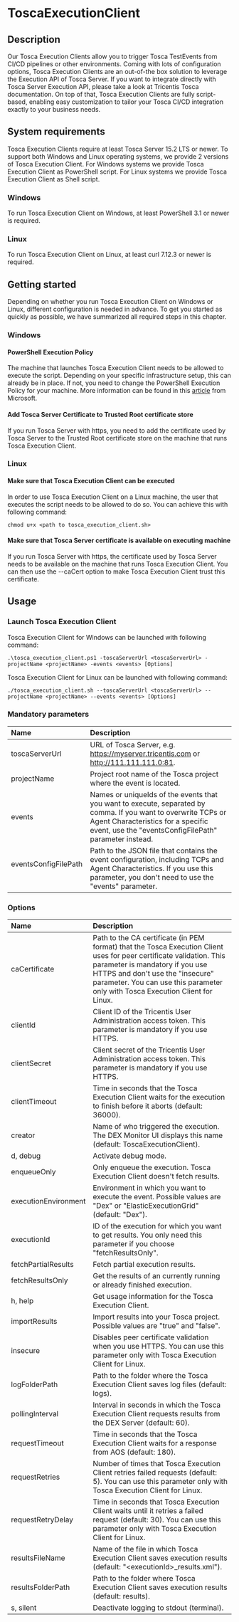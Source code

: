 # ToscaExecutionClient

## Description
Our Tosca Execution Clients allow you to trigger Tosca TestEvents from CI/CD pipelines or other environments. Coming with lots of configuration options, Tosca Execution Clients are an out-of-the box solution to leverage the Execution API of Tosca Server. If you want to integrate directly with Tosca Server Execution API, please take a look at Tricentis Tosca documentation. On top of that, Tosca Execution Clients are fully script-based, enabling easy customization to tailor your Tosca CI/CD integration exactly to your business needs.

## System requirements
Tosca Execution Clients require at least Tosca Server 15.2 LTS or newer. To support both Windows and Linux operating systems, we provide 2 versions of Tosca Execution Client. For Windows systems we provide Tosca Execution Client as PowerShell script. For Linux systems we provide Tosca Execution Client as Shell script.

### Windows
To run Tosca Execution Client on Windows, at least PowerShell 3.1 or newer is required.

### Linux
To run Tosca Execution Client on Linux, at least curl 7.12.3 or newer is required.

## Getting started
Depending on whether you run Tosca Execution Client on Windows or Linux, different configuration is needed in advance. To get you started as quickly as possible, we have summarized all required steps in this chapter. 

### Windows
#### PowerShell Execution Policy
The machine that launches Tosca Execution Client needs to be allowed to execute the script. Depending on your specific infrastructure setup, this can already be in place. If not, you need to change the PowerShell Execution Policy for your machine. More information can be found in this [article](https://docs.microsoft.com/en-us/powershell/module/microsoft.powershell.security/set-executionpolicy?view=powershell-7.2) from Microsoft. 

#### Add Tosca Server Certificate to Trusted Root certificate store
If you run Tosca Server with https, you need to add the certificate used by Tosca Server to the Trusted Root certificate store on the machine that runs Tosca Execution Client. 

### Linux
#### Make sure that Tosca Execution Client can be executed
In order to use Tosca Execution Client on a Linux machine, the user that executes the script needs to be allowed to do so. You can achieve this with following command:

```
chmod u+x <path to tosca_execution_client.sh>
```

#### Make sure that Tosca Server certificate is available on executing machine
If you run Tosca Server with https, the certificate used by Tosca Server needs to be available on the machine that runs Tosca Execution Client. You can then use the --caCert option to make Tosca Execution Client trust this certificate.   

## Usage

### Launch Tosca Execution Client
Tosca Execution Client for Windows can be launched with following command:
```
.\tosca_execution_client.ps1 -toscaServerUrl <toscaServerUrl> -projectName <projectName> -events <events> [Options]
```
Tosca Execution Client for Linux can be launched with following command:
```
./tosca_execution_client.sh --toscaServerUrl <toscaServerUrl> --projectName <projectName> --events <events> [Options]
```
### Mandatory parameters

| Name                  | Description   
| :-------------------- | :------------ 
| toscaServerUrl        | URL of Tosca Server, e.g. https://myserver.tricentis.com or http://111.111.111.0:81. 
| projectName           | Project root name of the Tosca project where the event is located.      
| events                | Names or uniqueIds of the events that you want to execute, separated by comma. If you want to overwrite TCPs or Agent Characteristics for a specific event, use the "eventsConfigFilePath" parameter instead.      
| eventsConfigFilePath &nbsp; &nbsp;  | Path to the JSON file that contains the event configuration, including TCPs and Agent Characteristics. If you use this parameter, you don't need to use the "events" parameter.

### Options
| Name                  | Description   
| :-------------------- | :------------ 
| caCertificate         | Path to the CA certificate (in PEM format) that the Tosca Execution Client uses for peer certificate validation. This parameter is mandatory if you use HTTPS and don't use the "insecure" parameter. You can use this parameter only with Tosca Execution Client for Linux.
| clientId              | Client ID of the Tricentis User Administration access token. This parameter is mandatory if you use HTTPS.
| clientSecret          | Client secret of the Tricentis User Administration access token. This parameter is mandatory if you use HTTPS.
| clientTimeout         | Time in seconds that the Tosca Execution Client waits for the execution to finish before it aborts (default: 36000).
| creator               | Name of who triggered the execution. The DEX Monitor UI displays this name (default: ToscaExecutionClient).
| d, debug              | Activate debug mode.
| enqueueOnly           | Only enqueue the execution. Tosca Execution Client doesn't fetch results.
| executionEnvironment  | Environment in which you want to execute the event. Possible values are "Dex" or "ElasticExecutionGrid" (default: "Dex").
| executionId           | ID of the execution for which you want to get results. You only need this parameter if you choose "fetchResultsOnly".
| fetchPartialResults   | Fetch partial execution results.
| fetchResultsOnly      | Get the results of an currently running or already finished execution.
| h, help               | Get usage information for the Tosca Execution Client.
| importResults         | Import results into your Tosca project. Possible values are "true" and "false".
| insecure              | Disables peer certificate validation when you use HTTPS. You can use this parameter only with Tosca Execution Client for Linux.
| logFolderPath         | Path to the folder where the Tosca Execution Client saves log files (default: logs).
| pollingInterval       | Interval in seconds in which the Tosca Execution Client requests results from the DEX Server (default: 60).
| requestTimeout        | Time in seconds that the Tosca Execution Client waits for a response from AOS (default: 180).
| requestRetries        | Number of times that Tosca Execution Client retries failed requests (default: 5). You can use this parameter only with Tosca Execution Client for Linux.
| requestRetryDelay     | Time in seconds that Tosca Execution Client waits until it retries a failed request (default: 30). You can use this parameter only with Tosca Execution Client for Linux.
| resultsFileName       | Name of the file in which Tosca Execution Client saves execution results (default: "\<executionId\>_results.xml").
| resultsFolderPath     | Path to the folder where Tosca Execution Client saves execution results (default: results).
| s, silent             | Deactivate logging to stdout (terminal).




